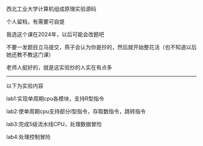 西北工业大学计算机组成原理实验源码

个人留档，有需要可自提

我选这个课在2024年，以后可能会改题吧

不要一发题目立马提交，燕子会认为你是抄的，然后就开始整花活（也不知道以后她还教不教这门课）

老师人挺好的，就是这实验抄的人实在有点多

----------------
以下为实验内容

lab1:实现单周期cpu各模块，支持R型指令

lab2:使单周期cpu支持部分I型指令，存取数指令，跳转指令

lab3:完成5级流水线CPU，处理数据冒险

lab4:处理控制冒险

